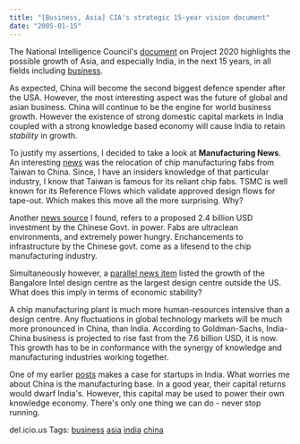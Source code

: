 ```yaml
---
title: "[Business, Asia] CIA's strategic 15-year vision document"
date: "2005-01-15"
---
```


The National Intelligence Council's [document](http://www.cia.gov/nic/NIC_globaltrend2020_s2.html#rise) on Project 2020 highlights the possible growth of Asia, and especially India, in the next 15 years, in all fields including [business](http://www.technorati.com/tag/business).

As expected, China will become the second biggest defence spender after the USA. However, the most interesting aspect was the future of global and asian business. China will continue to be the engine for world business growth. However the existence of strong domestic capital markets in India coupled with a strong knowledge based economy will cause India to retain _stability_ in growth.

To justify my assertions, I decided to take a look at **Manufacturing News**. An interesting [news](http://www.manufacturingnews.com/news/03/0804/art1.html) was the relocation of chip manufacturing fabs from Taiwan to China. Since, I have an insiders knowledge of that particular industry, I know that Taiwan is famous for its reliant chip fabs. TSMC is well known for its Reference Flows which validate approved design flows for tape-out. Which makes this move all the more surprising. Why?

Another [news source](http://www.chinadaily.com.cn/english/doc/2004-03/09/content_313142.htm) I found, refers to a proposed 2.4 billion USD investment by the Chinese Govt. in power. Fabs are ultraclean environments, and extremely power hungry. Enchancements to infrastructure by the Chinese govt. come as a lifesend to the chip manufacturing industry.

Simultaneously however, a [parallel news item](http://www.bangaloreit.com/src/newsDetails.asp?id=1&date=Apr-13-2004) listed the growth of the Bangalore Intel design centre as the largest design centre outside the US. What does this imply in terms of economic stability?

A chip manufacturing plant is much more human-resources intensive than a design centre. Any fluctuations in global technology markets will be much more pronounced in China, than India. According to Goldman-Sachs, India-China business is projected to rise fast from the 7.6 billion USD, it is now. This growth has to be in conformance with the synergy of knowledge and manufacturing industries working together.

One of my earlier [posts](http://loxos.blogspot.com/2004/12/business-roi-multiple-for-startups.html) makes a case for startups in India. What worries me about China is the manufacturing base. In a good year, their capital returns would dwarf India's. However, this capital may be used to power their own knowledge economy. There's only one thing we can do - never stop running.

del.icio.us Tags: [business](http://del.icio.us/sss8ue/business) [asia](http://del.icio.us/sss8ue/asia) [india](http://del.icio.us/sss8ue/india) [china](http://del.icio.us/sss8ue/china)
